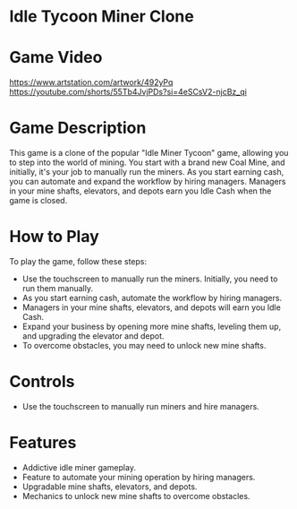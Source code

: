 # Idle Tycoon Miner Clone
# Game Video
https://www.artstation.com/artwork/492yPq
https://youtube.com/shorts/55Tb4JvjPDs?si=4eSCsV2-njcBz_qi

# Game Description
This game is a clone of the popular "Idle Miner Tycoon" game, allowing you to step into the world of mining. You start with a brand new Coal Mine, and initially, it's your job to manually run the miners. As you start earning cash, you can automate and expand the workflow by hiring managers. Managers in your mine shafts, elevators, and depots earn you Idle Cash when the game is closed. 

# How to Play
To play the game, follow these steps:

- Use the touchscreen to manually run the miners. Initially, you need to run them manually.  
- As you start earning cash, automate the workflow by hiring managers.  
- Managers in your mine shafts, elevators, and depots will earn you Idle Cash.  
- Expand your business by opening more mine shafts, leveling them up, and upgrading the elevator and depot.  
- To overcome obstacles, you may need to unlock new mine shafts.  

# Controls
- Use the touchscreen to manually run miners and hire managers.

# Features
- Addictive idle miner gameplay.
- Feature to automate your mining operation by hiring managers.  
- Upgradable mine shafts, elevators, and depots.  
- Mechanics to unlock new mine shafts to overcome obstacles.
